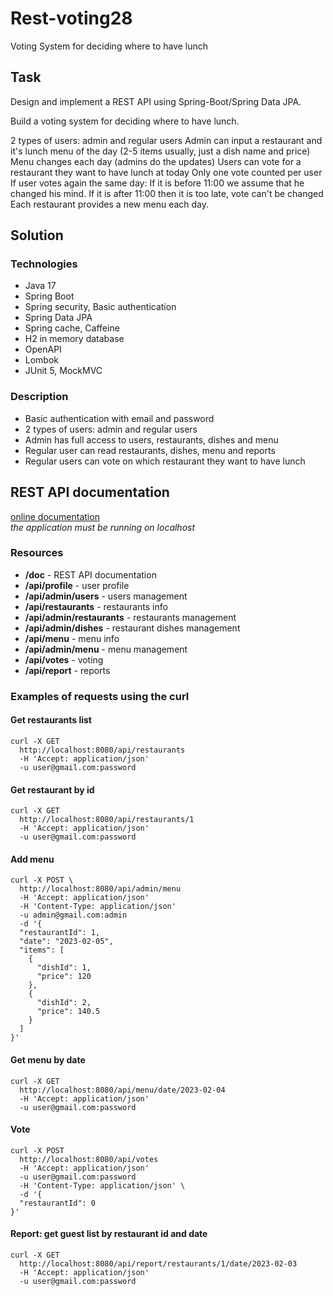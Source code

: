 # Rest-voting28
Voting System for deciding where to have lunch

## Task
Design and implement a REST API using Spring-Boot/Spring Data JPA.

Build a voting system for deciding where to have lunch.

2 types of users: admin and regular users
Admin can input a restaurant and it's lunch menu of the day (2-5 items usually, just a dish name and price)
Menu changes each day (admins do the updates)
Users can vote for a restaurant they want to have lunch at today
Only one vote counted per user
If user votes again the same day:
If it is before 11:00 we assume that he changed his mind.
If it is after 11:00 then it is too late, vote can't be changed
Each restaurant provides a new menu each day.

## Solution

### Technologies
* Java 17
* Spring Boot
* Spring security, Basic authentication
* Spring Data JPA
* Spring cache, Caffeine
* H2 in memory database
* OpenAPI
* Lombok
* JUnit 5, MockMVC

### Description
* Basic authentication with email and password
* 2 types of users: admin and regular users
* Admin has full access to users, restaurants, dishes and menu
* Regular user can read restaurants, dishes, menu and reports
* Regular users can vote on which restaurant they want to have lunch

## REST API documentation
<a href="http://localhost:8080/doc">online documentation</a> 
<br> *the application must be running on localhost*

### Resources
* **/doc** - REST API documentation
* **/api/profile** - user profile
* **/api/admin/users** - users management
* **/api/restaurants** - restaurants info
* **/api/admin/restaurants** - restaurants management
* **/api/admin/dishes** - restaurant dishes management
* **/api/menu** - menu info
* **/api/admin/menu** - menu management
* **/api/votes** - voting
* **/api/report** - reports

### Examples of requests using the curl

#### Get restaurants list
```
curl -X GET
  http://localhost:8080/api/restaurants
  -H 'Accept: application/json'
  -u user@gmail.com:password
```
#### Get restaurant by id
```
curl -X GET
  http://localhost:8080/api/restaurants/1
  -H 'Accept: application/json'
  -u user@gmail.com:password
```
#### Add menu
```
curl -X POST \
  http://localhost:8080/api/admin/menu
  -H 'Accept: application/json'
  -H 'Content-Type: application/json'
  -u admin@gmail.com:admin
  -d '{
  "restaurantId": 1,
  "date": "2023-02-05",
  "items": [
    {
      "dishId": 1,
      "price": 120
    },
    {
      "dishId": 2,
      "price": 140.5
    }
  ]
}' 
```
#### Get menu by date
```
curl -X GET
  http://localhost:8080/api/menu/date/2023-02-04
  -H 'Accept: application/json'
  -u user@gmail.com:password
```
#### Vote
```
curl -X POST
  http://localhost:8080/api/votes
  -H 'Accept: application/json'
  -u user@gmail.com:password
  -H 'Content-Type: application/json' \
  -d '{
  "restaurantId": 0
}'
```
#### Report: get guest list by restaurant id and date
```
curl -X GET
  http://localhost:8080/api/report/restaurants/1/date/2023-02-03
  -H 'Accept: application/json'
  -u user@gmail.com:password
```
